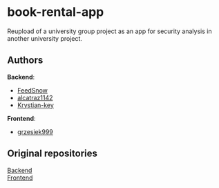 # book-rental-app
 
Reupload of a university group project as an app for security analysis in another university project.

## Authors
**Backend**:
- [FeedSnow](https://github.com/FeedSnow)
- [alcatraz1142](https://github.com/alcatraz1142)
- [Krystian-key](https://github.com/Krystian-key)

**Frontend**:
- [grzesiek999](https://github.com/grzesiek999)

## Original repositories
[Backend](https://github.com/Krystian-key/Book-rental) \
[Frontend](https://github.com/grzesiek999/ztp_frontapp)
